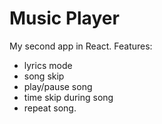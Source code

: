# Music Player

My second app in React. Features:
- lyrics mode
- song skip
- play/pause song
- time skip during song
- repeat song.